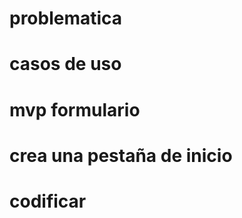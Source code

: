 # problematica
#  casos de uso
#  mvp  formulario
#  crea una pestaña de inicio
#  codificar
#
#
#
#